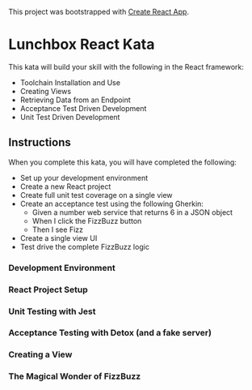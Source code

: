 This project was bootstrapped with [Create React App](https://github.com/facebookincubator/create-react-app).

# Lunchbox React Kata

This kata will build your skill with the following in the React framework:

* Toolchain Installation and Use
* Creating Views
* Retrieving Data from an Endpoint
* Acceptance Test Driven Development
* Unit Test Driven Development

## Instructions

When you complete this kata, you will have completed the following:

* Set up your development environment
* Create a new React project
* Create full unit test coverage on a single view
* Create an acceptance test using the following Gherkin:
    * Given a number web service that returns 6 in a JSON object
    * When I click the FizzBuzz button
    * Then I see Fizz
* Create a single view UI
* Test drive the complete FizzBuzz logic

### Development Environment
### React Project Setup
### Unit Testing with Jest
### Acceptance Testing with Detox (and a fake server)
### Creating a View
### The Magical Wonder of FizzBuzz